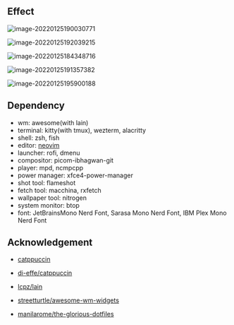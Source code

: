 ## Effect

![image-20220125190030771](https://s2.loli.net/2022/01/25/8iGt27XJVzxlbP3.png)

![image-20220125192039215](https://s2.loli.net/2022/01/25/nJMoI4kidZAfV3g.png)

![image-20220125184348716](https://s2.loli.net/2022/01/25/nfg3QIeYL2DBFW1.png)

![image-20220125191357382](https://s2.loli.net/2022/01/25/U3vY2XiLhIDMygS.png)

![image-20220125195900188](https://s2.loli.net/2022/01/25/Hx2jVS6TarCN8t3.png)

## Dependency

- wm: awesome(with lain)
- terminal: kitty(with tmux), wezterm, alacritty
- shell: zsh, fish
- editor: [neovim](https://github.com/ayamir/nvimdots)
- launcher: rofi, dmenu
- compositor: picom-ibhagwan-git
- player: mpd, ncmpcpp
- power manager: xfce4-power-manager
- shot tool: flameshot
- fetch tool: macchina, rxfetch
- wallpaper tool: nitrogen
- system monitor: btop
- font: JetBrainsMono Nerd Font, Sarasa Mono Nerd Font, IBM Plex Mono Nerd Font

## Acknowledgement

- [catppuccin](https://github.com/catppuccin)

- [di-effe/catppuccin](https://github.com/di-effe/catppuccin)

- [lcpz/lain](https://github.com/lcpz/lain)

- [streetturtle/awesome-wm-widgets](https://github.com/streetturtle/awesome-wm-widgets)


- [manilarome/the-glorious-dotfiles](https://github.com/manilarome/the-glorious-dotfiles)
